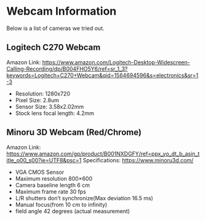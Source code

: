 # Webcam Information
Below is a list of cameras we tried out.

## Logitech C270 Webcam
Amazon Link: https://www.amazon.com/Logitech-Desktop-Widescreen-Calling-Recording/dp/B004FHO5Y6/ref=sr_1_3?keywords=Logitech+C270+Webcam&qid=1564694596&s=electronics&sr=1-3
- Resolution: 1280x720
- Pixel Size: 2.8um
- Sensor Size: 3.58x2.02mm
- Stock lens focal length: 4.2mm

## Minoru 3D Webcam (Red/Chrome)
Amazon Link: https://www.amazon.com/gp/product/B001NXDGFY/ref=ppx_yo_dt_b_asin_title_o00_s00?ie=UTF8&psc=1
Specifications: https://www.minoru3d.com/

- VGA CMOS Sensor
- Maximum resolution 800×600
- Camera baseline length 6 cm
- Maximum frame rate 30 fps
- L/R shutters don’t synchronize(Max deviation 16.5 ms)
- Manual focus(from 10 cm to infinity)
- field angle 42 degrees (actual measurement)
